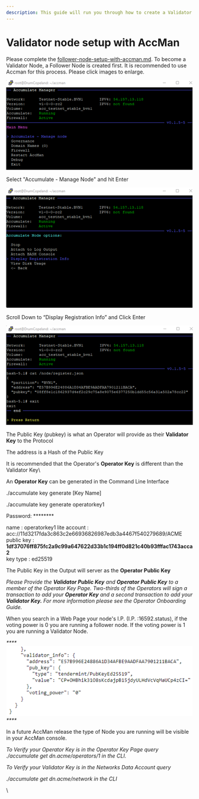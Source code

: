 ```yaml
---
description: This guide will run you through how to create a Validator Node.
---
```


# Validator node setup with AccMan

Please complete the [follower-node-setup-with-accman.md](follower-node-setup-with-accman.md "mention"). To become a Validator Node, a Follower Node is created first. It is recommended to use Accman for this process. Please click images to enlarge.

![](<../.gitbook/assets/image (5) (1).png>)

Select "Accumulate - Manage Node" and hit Enter

![](<../.gitbook/assets/image (6).png>)

Scroll Down to “Display Registration Info” and Click Enter

![](<../.gitbook/assets/image (1).png>)

The Public Key (pubkey) is what an Operator will provide as their **Validator Key** to the Protocol

The address is a Hash of the Public Key

It is recommended that the Operator's **Operator Key** is different than the Validator Key\


An **Operator Key** can be generated in the Command Line Interface

./accumulate key generate \[Key Name]

./accumulate key generate operatorkey1&#x20;

Password: \*\*\*\*\*\*\*\*&#x20;

name : operatorkey1 lite account : acc://11d3217fda3c863c2e66936826987edb3a4467f540279689/ACME\
public key : **1df37076ff875fc2a9c99a647622d33b1c194ff0d821c40b93fffac1743acca2**\
key type : ed25519

The Public Key in the Output will server as the **Operator Public Key**

_Please Provide the **Validator Public Key** and **Operator Public Key** to a member of the Operator Key Page. Two-thirds of the Operators will sign a transaction to add your **Operator Key** and a second transaction to add your **Validator Key.** For more information please see the Operator Onboarding Guide._

When you search in a Web Page your node's I.P. (I.P. :16592.status), if the voting power is 0 you are running a follower node. If the voting power is 1 you are running a Validator Node.&#x20;

_****_![](<../.gitbook/assets/image (3).png>)_****_

In a future AccMan release the type of Node you are running will be visible in your AccMan console.

_To Verify your Operator Key is in the Operator Key Page query_ \
_./accumulate get dn.acme/operators/1 in the CLI._&#x20;

_To Verify your Validator Key is in the Networks Data Account query_

_./accumulate get dn.acme/network in the CLI_

\
